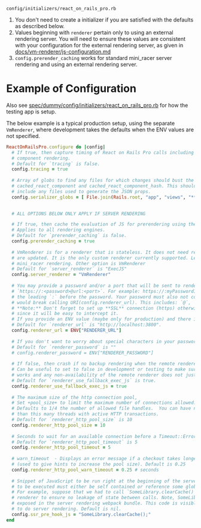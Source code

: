 `config/initializers/react_on_rails_pro.rb`

1. You don't need to create a initializer if you are satisfied with the defaults as described below. 
1. Values beginning with `renderer` pertain only to using an external rendering server. You will need to ensure these values are consistent with your configuration for the external rendering server, as given in [docs/vm-renderer/js-configuration.md](./vm-renderer/js-configuration.md)
1. `config.prerender_caching` works for standard mini_racer server rendering and using an external rendering server.

# Example of Configuration

Also see [spec/dummy/config/initializers/react_on_rails_pro.rb](../../spec/dummy/config/initializers/react_on_rails_pro.rb) for how the testing app is setup.

The below example is a typical production setup, using the separate `VmRenderer`, where development takes the defaults when the ENV values are not specified.

```ruby
ReactOnRailsPro.configure do |config|
  # If true, then capture timing of React on Rails Pro calls including server rendering and 
  # component rendering.
  # Default for `tracing` is false.
  config.tracing = true
  
  # Array of globs to find any files for which changes should bust the fragment cache for 
  # cached_react_component and cached_react_component_hash. This should
  # include any files used to generate the JSON props. 
  config.serializer_globs = [ File.join(Rails.root, "app", "views", "**", "*.jbuilder") ]
  

  # ALL OPTIONS BELOW ONLY APPLY IF SERVER RENDERING

  # If true, then cache the evaluation of JS for prerendering using the standard Rails cache.
  # Applies to all rendering engines.
  # Default for `prerender_caching` is false.  
  config.prerender_caching = true
  
  # VmRenderer is for a renderer that is stateless. It does not need restarting when the JS bundles 
  # are updated. It is the only custom renderer currently supported. Leave blank to use the standard
  # mini_racer rendering. Other option is VmRenderer
  # Default for `server_renderer` is "ExecJS"
  config.server_renderer = "VmRenderer"
  
  # You may provide a password and/or a port that will be sent to renderer for simple authentication. 
  # `https://:<password>@url:<port>`. For example: https://:myPassword1@renderer:3800. Don't forget
  # the leading `:` before the password. Your password must also not contain certain characters that
  # would break calling URI(config.renderer_url). This includes: `@`, `#`, '/'.
  # **Note:** Don't forget to set up **SSL** connection (https) otherwise password will useless
  # since it will be easy to intercept it.
  # If you provide an ENV value (maybe only for production) and there is no value, then you get the default.
  # Default for `renderer_url` is "http://localhost:3800". 
  config.renderer_url = ENV["RENDERER_URL"] 
 
  # If you don't want to worry about special characters in your password within the url, use this config value
  # Default for `renderer_password` is "" 
  # config.renderer_password = ENV["RENDERER_PASSWORD"]
  
  # If false, then crash if no backup rendering when the remote renderer is not available
  # Can be useful to set to false in development or testing to make sure that the remote renderer
  # works and any non-availability of the remote renderer does not just do ExecJS.
  # Default for `renderer_use_fallback_exec_js` is true. 
  config.renderer_use_fallback_exec_js = true
  
  # The maximum size of the http connection pool, 
  # Set +pool_size+ to limit the maximum number of connections allowed.
  # Defaults to 1/4 the number of allowed file handles.  You can have no more
  # than this many threads with active HTTP transactions.
  # Default for `renderer_http_pool_size` is 10
  config.renderer_http_pool_size = 10
 
  # Seconds to wait for an available connection before a Timeout::Error is raised
  # Default for `renderer_http_pool_timeout` is 5
  config.renderer_http_pool_timeout = 5
  
  # warn_timeout  - Displays an error message if a checkout takes longer that the given time in seconds
  # (used to give hints to increase the pool size). Default is 0.25
  config.renderer_http_pool_warn_timeout = 0.25 # seconds
  
  # Snippet of JavaScript to be run right at the beginning of the server rendering process. The code
  # to be executed must either be self contained or reference some globally exposed module.  
  # For example, suppose that we had to call `SomeLibrary.clearCache()`between every call to server
  # renderer to ensure no leakage of state between calls. Note, SomeLibrary needs to be globally 
  # exposed in the server rendering webpack bundle. This code is visible in the tracing of the calls
  # to do server rendering. Default is nil.
  config.ssr_pre_hook_js = "SomeLibrary.clearCache();" 
end
```
